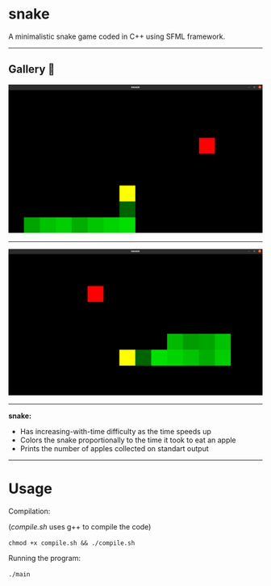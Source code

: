 # snake

A minimalistic snake game coded in C++ using SFML framework.

---

## Gallery 🐍

![Image link broken.](https://github.com/Staneesh/snakeSFML/blob/master/snake1.png)

---

![Image link broken.](https://github.com/Staneesh/snakeSFML/blob/master/snake2.png)

---

**snake:**

- Has increasing-with-time difficulty as the time speeds up
- Colors the snake proportionally to the time it took to eat an apple
- Prints the number of apples collected on standart output 

---

# Usage

Compilation:

(*compile.sh* uses g++ to compile the code)

`chmod +x compile.sh && ./compile.sh`

Running the program:

`./main`
